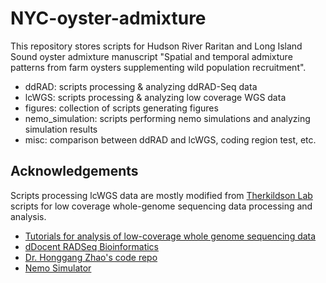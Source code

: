 # NYC-oyster-admixture
This repository stores scripts for Hudson River Raritan and Long Island Sound oyster admixture manuscript "Spatial and temporal admixture patterns from farm oysters supplementing wild population recruitment". 

- ddRAD: scripts processing & analyzing ddRAD-Seq data
- lcWGS: scripts processing & analyzing low coverage WGS data
- figures: collection of scripts generating figures
- nemo_simulation: scripts performing nemo simulations and analyzing simulation results
- misc: comparison between ddRAD and lcWGS, coding region test, etc. 

## Acknowledgements
Scripts processing lcWGS data are mostly modified from [Therkildson Lab](https://github.com/therkildsen-lab/data-processing/blob/master/lcwgs_data_processing.md) scripts for low coverage whole-genome sequencing data processing and analysis. 

- [Tutorials for analysis of low-coverage whole genome sequencing data](https://github.com/nt246/lcwgs-guide-tutorial)
- [dDocent RADSeq Bioinformatics](http://www.ddocent.com/UserGuide/)
- [Dr. Honggang Zhao's code repo](https://github.com/hzz0024/HG_Code_Bay)
- [Nemo Simulator](https://nemo2.sourceforge.io/)
